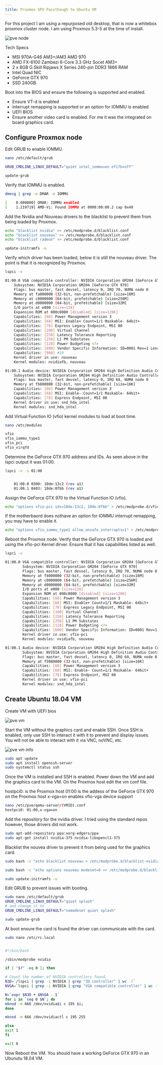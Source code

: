 ```yaml
---
title: Proxmox GPU Passthough to Ubuntu VM
---
```


For this project I am using a repurposed old desktop, that is now a whitebox proxmox cluster node.  I am using Proxmox 5.3-5 at the time of install.

![pve node]( https://nopresearcher.github.io/assets/images/pve-node.png "PVE Node")

Tech Specs
* MSI 970A-G46 AM3+/AM3 AMD 970
* AMD FX-6100 Zambezi 6-Core 3.3 GHz Socet AM3+
* 2 x 8GB G.Skill Ripjaws X Series 240-pin DDR3 1866 RAM
* Intel Quad NIC
* GeForce GTX 970
* SSD 240GB

Boot into the BIOS and ensure the following is supported and enabled.

* Ensure VT-d is enabled
* Interrupt remapping is supported or an option for IOMMU is enabled
* UEFI BIOS
* Ensure another video card is enabled.  For me it was the integrated on board graphics card.

## Configure Proxmox node

Edit GRUB to enable IOMMU.
```bash
nano /etc/default/grub

GRUB_CMDLINE_LINUX_DEFAULT="quiet intel_iommu=on efifb=off"

update-grub
```

Verify that IOMMU is enabled.

```bash
dmesg | grep -e DMAR -e IOMMU

[    0.000000] DMAR: IOMMU enabled
[    1.219719] AMD-Vi: Found IOMMU at 0000:00:00.2 cap 0x40
```

Add the Nvidia and Nouveau drivers to the blacklist to prevent them from being loaded by Proxmox.

```bash
echo "blacklist nvidia" >> /etc/modprobe.d/blacklist.conf
echo "blacklist nouveau" >> /etc/modprobe.d/blacklist.conf
echo "blacklist radeon" >> /etc/modprobe.d/blacklist.conf

update-initramfs -u
```

Verify which driver has been loaded, below it is still the  nouveau driver.  The point is that it is recognized by Proxmox.

```bash
lspci -v

01:00.0 VGA compatible controller: NVIDIA Corporation GM204 [GeForce GTX 970] (rev a1) (prog-if 00 [VGA controller])
    Subsystem: NVIDIA Corporation GM204 [GeForce GTX 970]
    Flags: bus master, fast devsel, latency 0, IRQ 70, NUMA node 0
    Memory at fa000000 (32-bit, non-prefetchable) [size=16M]
    Memory at c0000000 (64-bit, prefetchable) [size=256M]
    Memory at d0000000 (64-bit, prefetchable) [size=32M]
    I/O ports at e000 [size=128]
    Expansion ROM at 000c0000 [disabled] [size=128K]
    Capabilities: [60] Power Management version 3
    Capabilities: [68] MSI: Enable+ Count=1/1 Maskable- 64bit+
    Capabilities: [78] Express Legacy Endpoint, MSI 00
    Capabilities: [100] Virtual Channel
    Capabilities: [250] Latency Tolerance Reporting
    Capabilities: [258] L1 PM Substates
    Capabilities: [128] Power Budgeting <?>
    Capabilities: [600] Vendor Specific Information: ID=0001 Rev=1 Len=024 <?>
    Capabilities: [900] #19
    Kernel driver in use: nouveau
    Kernel modules: nvidiafb, nouveau

01:00.1 Audio device: NVIDIA Corporation GM204 High Definition Audio Controller (rev a1)
	Subsystem: NVIDIA Corporation GM204 High Definition Audio Controller
	Flags: bus master, fast devsel, latency 0, IRQ 68, NUMA node 0
	Memory at fb080000 (32-bit, non-prefetchable) [size=16K]
	Capabilities: [60] Power Management version 3
	Capabilities: [68] MSI: Enable- Count=1/1 Maskable- 64bit+
	Capabilities: [78] Express Endpoint, MSI 00
	Kernel driver in use: snd_hda_intel
	Kernel modules: snd_hda_intel
```

Add Virtual Function IO (vfio) kernel modules to load at boot time.

```bash
nano /etc/modules

vfio
vfio_iommu_type1
vfio_pci
vfio_virqfd
```

Determine the GeForce GTX 970 address and IDs.  As seen above in the lspci output it was 01:00.

```bash
lspci -n -s 01:00


    01:00.0 0300: 10de:13c2 (rev a1)
    01:00.1 0403: 10de:0fbb (rev a1)
```

Assign the GeForce GTX 970 to the Virtual Function IO (vfio).

```bash
echo "options vfio-pci ids=10de:13c2, 10de:0fbb" > /etc/modprobe.d/vfio.conf
```

If the motherbaord does nothave an option for IOMMU interrupt remapping, you may have to enable it.

```bash
echo "options vfio_iommu_type1 allow_unsafe_interrupts=1" > /etc/modprobe.d/iommu_unsafe_interrupts.conf
```

Reboot the Proxmox node.  Verify that the GeForce GTX 970 is loaded and using the vfio-pci Kernel dirver.  Ensure that it has capabilities listed as well.

```bash
lspci -v

01:00.0 VGA compatible controller: NVIDIA Corporation GM204 [GeForce GTX 970] (rev a1) (prog-if 00 [VGA controller])
        Subsystem: NVIDIA Corporation GM204 [GeForce GTX 970]
        Flags: bus master, fast devsel, latency 0, IRQ 70, NUMA node 0
        Memory at f4000000 (32-bit, non-prefetchable) [size=16M]
        Memory at c0000000 (64-bit, prefetchable) [size=256M]
        Memory at d0000000 (64-bit, prefetchable) [size=32M]
        I/O ports at e000 [size=128]
        Expansion ROM at 000c0000 [disabled] [size=128K]
        Capabilities: [60] Power Management version 3
        Capabilities: [68] MSI: Enable+ Count=1/1 Maskable- 64bit+
        Capabilities: [78] Express Legacy Endpoint, MSI 00
        Capabilities: [100] Virtual Channel
        Capabilities: [250] Latency Tolerance Reporting
        Capabilities: [258] L1 PM Substates
        Capabilities: [128] Power Budgeting <?>
        Capabilities: [600] Vendor Specific Information: ID=0001 Rev=1 Len=024 <?>
        Kernel driver in use: vfio-pci
        Kernel modules: nvidiafb, nouveau

01:00.1 Audio device: NVIDIA Corporation GM204 High Definition Audio Controller (rev a1)
        Subsystem: NVIDIA Corporation GM204 High Definition Audio Controller
        Flags: bus master, fast devsel, latency 0, IRQ 69, NUMA node 0
        Memory at f5080000 (32-bit, non-prefetchable) [size=16K]
        Capabilities: [60] Power Management version 3
        Capabilities: [68] MSI: Enable- Count=1/1 Maskable- 64bit+
        Capabilities: [78] Express Endpoint, MSI 00
        Kernel driver in use: vfio-pci
        Kernel modules: snd_hda_intel
```


## Create Ubuntu 18.04 VM

Create VM with UEFI bios

![pve vm]( https://nopresearcher.github.io/assets/images/pve-vm-hardware.png "PVE VM")

Start the VM without the graphics card and enable SSH.  Once SSH is enabled, only use SSH to interact it with it to prevent and display issues.  You will not be able to interact with it via VNC, noVNC, etc.


![pve vm info]( https://nopresearcher.github.io/assets/images/pve-vm-info.png "PVE VM infow")

```bash
sudo apt update
sudo apt install openssh-server
sudo systemctl status ssh
```

Once the VM is installed and SSH is enabled. Power down the VM and add the graphics card to the VM.  On the Proxmox host edit the vm conf file.

hostpci0: is the Proxmox host
01:00 is the addess of the GeForce GTX 970 on the Proxmox host
x-vga=on enables vfio-vga device support

```bash
nano /etc/pve/qemu-server/(VMID).conf
hostpci0: 01:00,x-vga=on
```

Add the repository for the nvidia driver.  I tried using the standard repos however, those drivers did not work.

```bash
sudo apt-add-repository ppa:xorg-edgers/ppa
sudo apt-get install nvidia-375 nvidia-libopencl1-375 
```

Blacklist the nouvea driver to prevent it from being used for the graphics card.

```bash
sudo bash -c "echo blacklist nouveau > /etc/modprobe.d/blacklist-nvidia-nouveau.conf"

sudo bash -c "echo options nouveau modeset=0 >> /etc/modprobe.d/blacklist-nvidia-nouveau.conf"

sudo update-initramfs -u
```

Edit GRUB to prevent issues with booting.

```bash
sudo nano /etc/default/grub
GRUB_CMDLINE_LINUX_DEFAULT="quiet splash"
# and change it to
GRUB_CMDLINE_LINUX_DEFAULT="nomodeset quiet splash"

sudo update-grub
```

At boot ensure the card is found the driver can communicate with the card.

```bash
sudo nano /etc/rc.local


#!/bin/bash

/sbin/modprobe nvidia

if [ "$?" -eq 0 ]; then

# Count the number of NVIDIA controllers found.
N3D=`/lspci | grep -i NVIDIA | grep "3D controller" | wc -l`
NVGA=`lspci | grep -i NVIDIA | grep "VGA compatible controller" | wc -l`

N=`expr $N3D + $NVGA - 1`
for i in `seq 0 $N`; do
mknod -m 666 /dev/nvidia$i c 195 $i;
done

mknod -m 666 /dev/nvidiactl c 195 255

else
exit 1
fi

exit 0
```

Now Reboot the VM.  You should have a working GeForce GTX 970 in an Ubunutu 18.04 VM.
